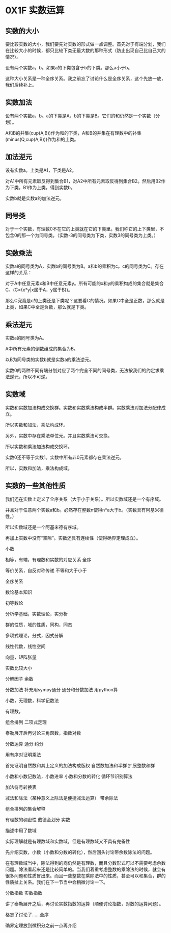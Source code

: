 # 0X1F 实数运算

## 实数的大小

要比较实数的大小，我们要先对实数的形式做一点调整。首先对于有端分划，我们在比较大小的时候，都只比较下类无最大数的那种形式（防止出现自己比自己大的情况）。

设有两个实数a，b。如果a的下类包含于b的下类。那么a小于b。

这种大小关系是一种全序关系。我之前忘了讨论什么是全序关系，这个先放一放，我们后续补上。

## 实数加法

设有两个实数a，b。a的下类是A，b的下类是B。它们的和仍然是一个实数（分划）。

A和B的并集(cup(A,B))作为和的下类，A和B的并集在有理数中的补集(minus(Q,cup(A,B)))作为和的上类。

## 加法逆元

设有实数a。上类是A1，下类是A2。

对A1中所有元素取反得到集合B1，对A2中所有元素取反得到集合B2。然后用B2作为下类，B1作为上类，得到实数b。

实数b就是实数a的加法逆元。

## 同号类

对于一个实数，有理数0不在它的上类就在它的下类里。我们称它的上下类里，不包含0的那一个为同号类。（实数-3的同号类为下类，实数3的同号类为上类。）

## 实数乘法

实数a的同号类为A，实数b的同号类为B。a和b的乘积为c。c的同号类为C。存在这样的关系：

对于A中任意元素x和B中任意元素y。所有可能的x和y的乘积构成的集合就是集合C。(C={x*y|x属于A，y属于B})。

那么C究竟是c的上类还是下类呢？这要看C的情况。如果C中全是正数，那么就是上类，如果C中全是负数，那么就是下类。

## 乘法逆元

实数a的同号类为A。

A中所有元素的倒数组成的集合为B。

以B为同号类的实数b就是实数a的乘法逆元。

实数0的两种不同有端分划对应了两个完全不同的同号类，无法按我们的约定求乘法逆元，所以不可逆。

## 实数域

实数和实数加法构成交换群。实数和实数乘法构成半群。实数乘法对加法分配律成立。

所以实数和加法，乘法构成环。

另外，实数中存在乘法单位元。并且实数乘法可交换。

所以实数和乘法加法构成交换环。

实数0还不等于实数1。实数中所有非0元素都存在乘法逆元。

所以，实数和加法，乘法构成域。

## 实数的一些其他性质

我们还在实数上定义了全序关系（大于小于关系）。所以实数域还是一个有序域。

并且对于任意两个实数a和b。必然存在整数n使得n*a大于b。（实数具有阿基米德性。）

所以实数域还是一个阿基米德有序域。

再加上实数中没有“空隙”。实数还具有连续性（使得确界定理成立）。




小数

相等，有端，有理数和实数的对应关系
全序


等价关系，自反对称传递
不等和大于小于

全序关系


数论基本知识

初等数论

分析学基础，实数理论，实分析

群的性质，域的性质，同构，同态

多项式理论，分式，因式分解

线性代数，线性空间 

向量，矩阵张量

实数比较大小

分解因子
余数

分数加法
补充用sympy通分
通分和分数加法
用python算

小数，无理数，科学记数法

有理数，

组合排列
二项式定理

泰勒展开后再讨论三角函数，指数对数


分数运算
通分
约分



用有序对证明乘法

首先证明自然数和其上定义的加法构成版权
自然数加法和半群
扩展整数和群


小数和小数记数法，小数进率
小数和分数的转化
循环节识别算法

加法符号转换表



减法和除法（某种意义上除法是便捷减法运算）
带余除法

组合排列的集合解释



有理数的稠密性
戴德金划分
实数

描述中用了数域

实际理解就是有理数域和实数域，但是有理数域又不具有完备性



先介绍实数，小数（小数和分数的转化），然后回头讨论带余数除法的问题。

在有理数域当中，除法得到的商仍然是有理数，而且分数形式可以不需要考虑余数问题。除法看起来还是比较简单的。当我们着重考虑整数的乘除法的时候，就会有很多问题和性质冒出来。而且一些整数在乘除法中的性质，甚至可以和集合，群的性质扯上关系。我们在下一节当中会稍微讨论一下。

分数指数
实数指数

讲了泰勒展开之后，再讨论实数指数的运算（顺便讨论指数，对数的运算问题）。

格忘了讨论了……全序

确界定理放到微积分之前一点再介绍